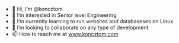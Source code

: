 - 👋 Hi, I’m @koncztom
- 👀 I’m interested in Senior level Engineering
- 🌱 I’m currently learning to run websites and databaseses on Linux
- 💞️ I’m looking to collaborate on any type of development
- 📫 How to reach me at <a href="https://www.koncztom.com" target="_blank">www.koncztom.com</a>

<!---
koncztom/koncztom is a ✨ special ✨ repository because its `README.md` (this file) appears on your GitHub profile.
You can click the Preview link to take a look at your changes.
--->

